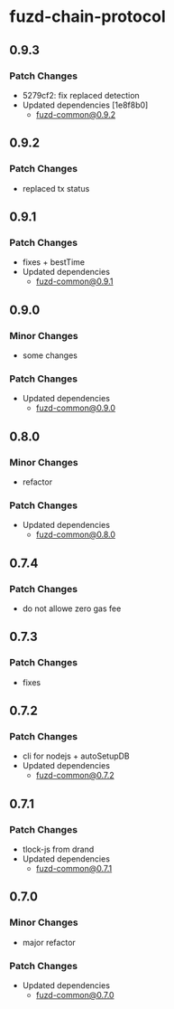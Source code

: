 # fuzd-chain-protocol

## 0.9.3

### Patch Changes

- 5279cf2: fix replaced detection
- Updated dependencies [1e8f8b0]
  - fuzd-common@0.9.2

## 0.9.2

### Patch Changes

- replaced tx status

## 0.9.1

### Patch Changes

- fixes + bestTime
- Updated dependencies
  - fuzd-common@0.9.1

## 0.9.0

### Minor Changes

- some changes

### Patch Changes

- Updated dependencies
  - fuzd-common@0.9.0

## 0.8.0

### Minor Changes

- refactor

### Patch Changes

- Updated dependencies
  - fuzd-common@0.8.0

## 0.7.4

### Patch Changes

- do not allowe zero gas fee

## 0.7.3

### Patch Changes

- fixes

## 0.7.2

### Patch Changes

- cli for nodejs + autoSetupDB
- Updated dependencies
  - fuzd-common@0.7.2

## 0.7.1

### Patch Changes

- tlock-js from drand
- Updated dependencies
  - fuzd-common@0.7.1

## 0.7.0

### Minor Changes

- major refactor

### Patch Changes

- Updated dependencies
  - fuzd-common@0.7.0
